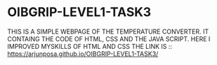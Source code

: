# OIBGRIP-LEVEL1-TASK3

THIS IS A SIMPLE WEBPAGE OF THE TEMPERATURE CONVERTER.
IT CONTAING THE CODE OF HTML, CSS AND THE JAVA SCRIPT.
HERE I IMPROVED MYSKILLS OF HTML AND CSS 
THE LINK IS ::  https://arjunposa.github.io/OIBGRIP-LEVEL1-TASK3/
